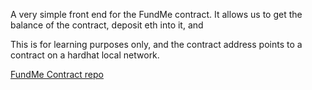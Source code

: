 A very simple front end for the FundMe contract. It allows us to get the balance of the contract, deposit eth into it, and

This is for learning purposes only, and the contract address points to a contract on a hardhat local network.

[FundMe Contract repo](https://github.com/farhan94/hardhat-fund-me)
